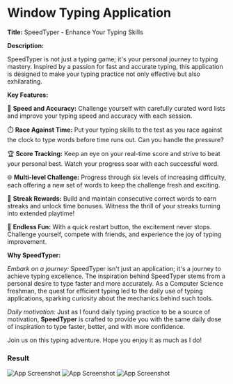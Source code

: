 # Window Typing Application 
**Title:** SpeedTyper -  Enhance Your Typing Skills


**Description:**

SpeedTyper is not just a typing game; it's your personal journey to typing mastery. Inspired by a passion for fast and accurate typing, this application is designed to make your typing practice not only effective but also exhilarating.

**Key Features:**

🚀 **Speed and Accuracy:** Challenge yourself with carefully curated word lists and improve your typing speed and accuracy with each session.

⏱️ **Race Against Time:** Put your typing skills to the test as you race against the clock to type words before time runs out. Can you handle the pressure?

🏆 **Score Tracking:** Keep an eye on your real-time score and strive to beat your personal best. Watch your progress soar with each successful word.

🌐 **Multi-level Challenge:** Progress through six levels of increasing difficulty, each offering a new set of words to keep the challenge fresh and exciting.

🔄 **Streak Rewards:** Build and maintain consecutive correct words to earn streaks and unlock time bonuses. Witness the thrill of your streaks turning into extended playtime!

🔄 **Endless Fun:** With a quick restart button, the excitement never stops. Challenge yourself, compete with friends, and experience the joy of typing improvement.

**Why SpeedTyper:**

*Embark on a journey:* SpeedTyper isn't just an application; it's a journey to achieve typing excellence. The inspiration behind SpeedTyper stems from a personal desire to type faster and more accurately. As a Computer Science freshman, the quest for efficient typing led to the daily use of typing applications, sparking curiosity about the mechanics behind such tools.

*Daily motivation:* Just as I found daily typing practice to be a source of motivation, **SpeedTyper** is crafted to provide you with the same daily dose of inspiration to type faster, better, and with more confidence.

Join us on this typing adventure. Hope you enjoy it as much as I do!


### Result

![App Screenshot](/TypingFast/blob/main/TypeType/src/AppView/launch_Scree.png)
![App Screenshot](/TypingFast/blob/main/TypeType/src/AppView/Start_Screen.png)
![App Screenshot](/TypingFast/blob/main/TypeType/src/AppView/process_Screen.png)



